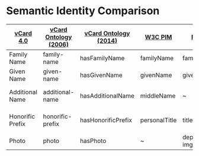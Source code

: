 Semantic Identity Comparison
============================

| [vCard 4.0][VCARD4]   | [vCard Ontology (2006)][VCARD RDF 2006] | [vCard Ontology (2014)][VCARD RDF 2014] | [W3C PIM][W3C PIM]    | [FOAF][FOAF]   | [Schema.org Person][SCHEMA PERSON] | [NEPOMUK Contact][NEPOMUK CONTACT] | [Portable Contacts][PORTABLE CONTACTS] | [hCard][UF HCARD]       | [h-card][UF H-CARD] | [LDAP inetOrgPerson][INETORGPERSON] | [JSON-LD Person][JSON-LD PERSON] |
| --------------------- | --------------------------------------- | --------------------------------------- | --------------------- | -------------- | ---------------------------------- | ---------------------------------- | -------------------------------------- | ----------------------- | ------------------- | ----------------------------------- | -------------------------------- |
| Family Name           | family-name                             | hasFamilyName                           | familyName            | familyName     | familyName                         | nameFamily                         | familyName                             | family-name             | p-family-name       | sn                                  | familyName                       |
| Given Name            | given-name                              | hasGivenName                            | givenName             | givenName      | givenName                          | nameGiven                          | givenName                              | given-name              | p-given-name        | givenName                           | givenName                        |
| Additional Name       | additional-name                         | hasAdditionalName                       | middleName            | ~              | additionalName                     | nameAdditional                     | middleName                             | additional-name         | p-additional-name   | ~                                   | ~                                |
| Honorific Prefix      | honorific-prefix                        | hasHonorificPrefix                      | personalTitle         | title          | honorificPrefix                    | nameHonorificPrefix                | honorificPrefix                        | honorific-prefix        | p-honorific-prefix  | title (?)                           | honorificPrefix                  |
| Photo                 | photo                                   | hasPhoto                                | ~                     | depiction, img | image                              | photo                              | photos (collection)                    | photo                   | u-photo             | jpegPhoto, photo                    | image                            |

[FOAF]: http://xmlns.com/foaf/spec/
[INETORGPERSON]: http://tools.ietf.org/html/rfc2798
[JSON-LD PERSON]: json-ld.org/contexts/person
[NEPOMUK CONTACT]: http://www.semanticdesktop.org/ontologies/2007/03/22/nco/
[PORTABLE CONTACTS]: http://portablecontacts.net/draft-spec.html
[SCHEMA PERSON]: https://schema.org/Person
[UF HCARD]: http://microformats.org/wiki/hcard
[UF H-CARD]: http://microformats.org/wiki/h-card
[W3C PIM]: http://www.w3.org/2000/10/swap/pim/contact
[VCARD RDF 2006]: http://www.w3.org/2006/vcard/ns
[VCARD RDF 2014]: http://www.w3.org/TR/vcard-rdf/
[VCARD4]: http://tools.ietf.org/html/rfc6350
